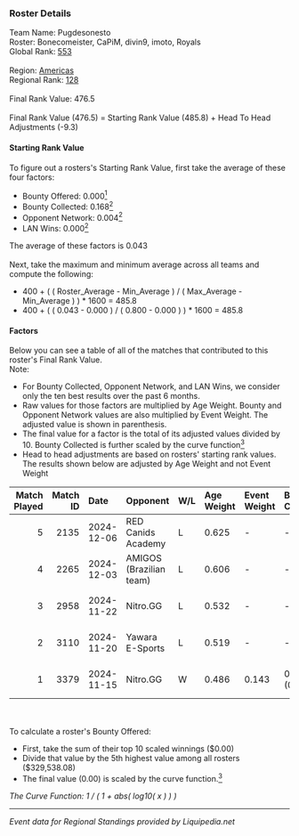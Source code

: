 ### Roster Details<br />
Team Name: Pugdesonesto<br />
Roster: Bonecomeister, CaPiM, divin9, imoto, Royals<br />
Global Rank: [553](../standings_global.md)<br />
<br />
Region: [Americas]( ../standings_americas.md)<br />
Regional Rank: [128]( ../standings_americas.md)<br />
<br />
Final Rank Value:  476.5<br />
<br />
Final Rank Value (476.5) = Starting Rank Value (485.8) + Head To Head Adjustments (-9.3)<br />

#### Starting Rank Value<br />
To figure out a rosters's Starting Rank Value, first take the average of these four factors:<br />
- Bounty Offered: 0.000[<sup>1</sup>](#table2)
- Bounty Collected: 0.168[<sup>2</sup>](#table1)
- Opponent Network: 0.004[<sup>2</sup>](#table1)
- LAN Wins: 0.000[<sup>2</sup>](#table1)

The average of these factors is 0.043<br />
<br />
Next, take the maximum and minimum average across all teams and compute the following:<br />
- 400 + ( ( Roster_Average - Min_Average ) / ( Max_Average - Min_Average ) ) * 1600 = 485.8
- 400 + ( ( 0.043 - 0.000 ) / ( 0.800 - 0.000 ) ) * 1600 = 485.8


#### Factors<br />
Below you can see a table of all of the matches that contributed to this roster's Final Rank Value.<br />
Note:<br />

- For Bounty Collected, Opponent Network, and LAN Wins, we consider only the ten best results over the past 6 months.
- Raw values for those factors are multiplied by Age Weight. Bounty and Opponent Network values are also multiplied by Event Weight. The adjusted value is shown in parenthesis.
- The final value for a factor is the total of its adjusted values divided by 10. Bounty Collected is further scaled by the curve function[<sup>3</sup>](#curveFunction)
- Head to head adjustments are based on rosters' starting rank values. The results shown below are adjusted by Age Weight and not Event Weight
<span id="table1"></span><br />


| Match Played | Match ID | Date       | Opponent                | W/L | Age Weight | Event Weight | Bounty Collected | Opponent Network | LAN Wins  | H2H Adj. | Roster                                      |
| -: | -: | :- | :- | :- | :- | :- | :- | :- | :- | -: | :- |
|            5 |     2135 | 2024-12-06 | RED Canids Academy      | L   | 0.625      | -            | -                | -                | -         |    -3.96 | Bonecomeister, CaPiM, divin9, imoto, Royals |
|            4 |     2265 | 2024-12-03 | AMIGOS (Brazilian team) | L   | 0.606      | -            | -                | -                | -         |    -8.59 | Bonecomeister, CaPiM, divin9, imoto, Royals |
|            3 |     2958 | 2024-11-22 | Nitro.GG                | L   | 0.532      | -            | -                | -                | -         |    -4.37 | Bonecomeister, divin9, imoto, phx, Royals   |
|            2 |     3110 | 2024-11-20 | Yawara E-Sports         | L   | 0.519      | -            | -                | -                | -         |    -3.54 | Bonecomeister, divin9, imoto, phx, Royals   |
|            1 |     3379 | 2024-11-15 | Nitro.GG                | W   | 0.486      | 0.143        | 0.002 (0.000)    | 0.512 (0.036)    | 0 (0.000) |    11.18 | Bonecomeister, divin9, imoto, phx, Royals   |

<br />
<span id="table2"></span><br />
To calculate a roster's Bounty Offered:<br />

- First, take the sum of their top 10 scaled winnings ($0.00)
- Divide that value by the 5th highest value among all rosters ($329,538.08)
- The final value (0.00) is scaled by the curve function.[<sup>3</sup>](#curveFunction)

<span id="curveFunction"></span>_The Curve Function: 1 / ( 1 + abs( log10( x ) ) )_<br />

---
_Event data for Regional Standings provided by Liquipedia.net_<br />
